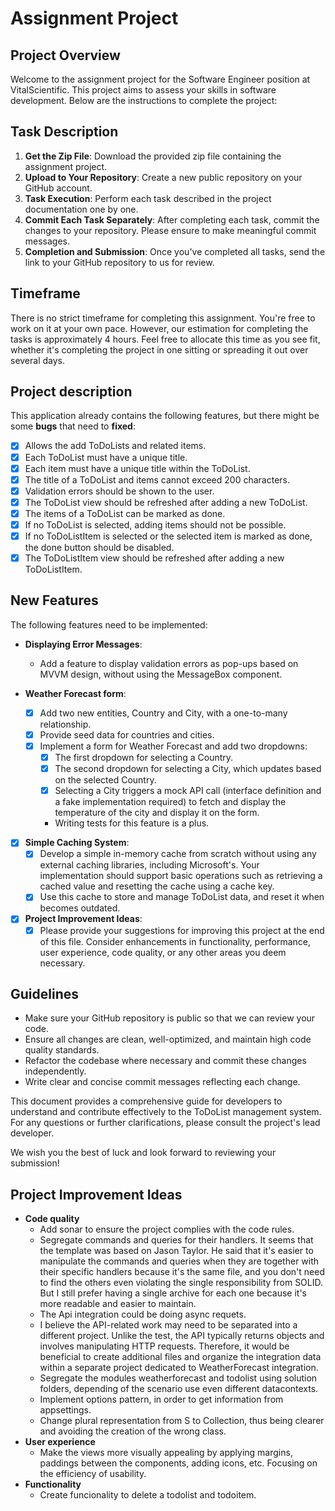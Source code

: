 ﻿# Assignment Project

## Project Overview

Welcome to the assignment project for the Software Engineer position at VitalScientific. This project aims to assess your skills in software development. Below are the instructions to complete the project:

## Task Description
1. **Get the Zip File**: Download the provided zip file containing the assignment project.
2. **Upload to Your Repository**: Create a new public repository on your GitHub account.
3. **Task Execution**: Perform each task described in the project documentation one by one.
4. **Commit Each Task Separately**: After completing each task, commit the changes to your repository. Please ensure to make meaningful commit messages.
5. **Completion and Submission**: Once you've completed all tasks, send the link to your GitHub repository to us for review.

## Timeframe
There is no strict timeframe for completing this assignment. You're free to work on it at your own pace. However, our estimation for completing the tasks is approximately 4 hours. Feel free to allocate this time as you see fit, whether it's completing the project in one sitting or spreading it out over several days.

## Project description
This application already contains the following features, but there might be some **bugs** that need to **fixed**:

  - [x] Allows the add ToDoLists and related items.
  - [x] Each ToDoList must have a unique title.
  - [x] Each item must have a unique title within the ToDoList.
  - [x] The title of a ToDoList and items cannot exceed 200 characters.
  - [x] Validation errors should be shown to the user.
  - [x] The ToDoList view should be refreshed after adding a new ToDoList.
  - [x] The items of a ToDoList can be marked as done.
  - [x] If no ToDoList is selected, adding items should not be possible.
  - [x] If no ToDoListItem is selected or the selected item is marked as done, the done button should be disabled.
  - [x] The ToDoListItem view should be refreshed after adding a new ToDoListItem.

## New Features
The following features need to be implemented:
- **Displaying Error Messages**:
  - Add a feature to display validation errors as pop-ups based on MVVM design, without using the MessageBox component.

- **Weather Forecast form**:
  - [x] Add two new entities, Country and City, with a one-to-many relationship.
  - [x] Provide seed data for countries and cities.
  - [x] Implement a form for Weather Forecast and add two dropdowns:
    - [x] The first dropdown for selecting a Country.
    - [x] The second dropdown for selecting a City, which updates based on the selected Country.
    - [x] Selecting a City triggers a mock API call (interface definition and a fake implementation required) to fetch and display the temperature of the city and display it on the form.
    - Writing tests for this feature is a plus.

- [x] **Simple Caching System**:
  - [x] Develop a simple in-memory cache from scratch without using any external caching libraries, including Microsoft's. Your implementation should support basic operations such as retrieving a cached value and resetting the cache using a cache key.
  - [x] Use this cache to store and manage ToDoList data, and reset it when becomes outdated.

- [x] **Project Improvement Ideas**:
  - [x] Please provide your suggestions for improving this project at the end of this file. Consider enhancements in functionality, performance, user experience, code quality, or any other areas you deem necessary.

## Guidelines
- Make sure your GitHub repository is public so that we can review your code.
- Ensure all changes are clean, well-optimized, and maintain high code quality standards.
- Refactor the codebase where necessary and commit these changes independently.
- Write clear and concise commit messages reflecting each change.

This document provides a comprehensive guide for developers to understand and contribute effectively to the ToDoList management system. For any questions or further clarifications, please consult the project's lead developer.

We wish you the best of luck and look forward to reviewing your submission!

## Project Improvement Ideas
- **Code quality**
  - Add sonar to ensure the project complies with the code rules.
  - Segregate commands and queries for their handlers. It seems that the template was based on Jason Taylor. He said that it's easier to manipulate the commands and queries when they are together with their specific handlers because it's the same file, and you don't need to find the others even violating the single responsibility from SOLID. But I still prefer having a single archive for each one because it's more readable and easier to maintain.
  - The Api integration could be doing async requets.
  - I believe the API-related work may need to be separated into a different project. Unlike the test, the API typically returns objects and involves manipulating HTTP requests. Therefore, it would be beneficial to create additional files and organize the integration data within a separate project dedicated to WeatherForecast integration.
  - Segregate the modules weatherforecast and todolist using solution folders, depending of the scenario use even different datacontexts.
  - Implement options pattern, in order to get information from appsettings.
  - Change plural representation from S to Collection, thus being clearer and avoiding the creation of the wrong class.
- **User experience**
  - Make the views more visually appealing by applying margins, paddings between the components, adding icons, etc. Focusing on the efficiency of usability.
- **Functionality**
  - Create funcionality to delete a todolist and todoitem.

